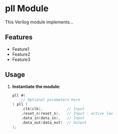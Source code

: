 # pll Module

This Verilog module implements...

## Features

* Feature1
* Feature2
* Feature3

## Usage

1. **Instantiate the module:**

   ```verilog
   pll #(
       // Optional parameters here 
   ) pll (
       .clk(clk),           // Input
       .reset_n(reset_n),   // Input - active low
       .data_in(data_in),   // Input
       .data_out(data_out)  // Output
   );